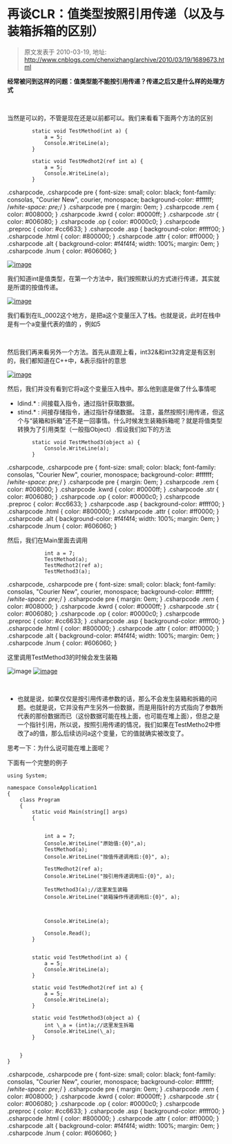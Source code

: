 # 再谈CLR：值类型按照引用传递（以及与装箱拆箱的区别） 
> 原文发表于 2010-03-19, 地址: http://www.cnblogs.com/chenxizhang/archive/2010/03/19/1689673.html 


**经常被问到这样的问题：值类型能不能按引用传递？传递之后又是什么样的处理方式**

  

  当然是可以的，不管是现在还是以前都可以。我们来看看下面两个方法的区别


```
        static void TestMethod(int a) {
            a = 5;
            Console.WriteLine(a);
        }

        static void TestMedhot2(ref int a) {
            a = 5;
            Console.WriteLine(a);
        }

```

.csharpcode, .csharpcode pre
{
 font-size: small;
 color: black;
 font-family: consolas, "Courier New", courier, monospace;
 background-color: #ffffff;
 /*white-space: pre;*/
}
.csharpcode pre { margin: 0em; }
.csharpcode .rem { color: #008000; }
.csharpcode .kwrd { color: #0000ff; }
.csharpcode .str { color: #006080; }
.csharpcode .op { color: #0000c0; }
.csharpcode .preproc { color: #cc6633; }
.csharpcode .asp { background-color: #ffff00; }
.csharpcode .html { color: #800000; }
.csharpcode .attr { color: #ff0000; }
.csharpcode .alt 
{
 background-color: #f4f4f4;
 width: 100%;
 margin: 0em;
}
.csharpcode .lnum { color: #606060; }

[![image](./images/1689673-image_thumb.png "image")](http://images.cnblogs.com/cnblogs_com/chenxizhang/WindowsLiveWriter/CLR_A1D5/image_2.png) 


我们知道int是值类型，在第一个方法中，我们按照默认的方式进行传递，其实就是所谓的按值传递。


[![image](./images/1689673-image_thumb_1.png "image")](http://images.cnblogs.com/cnblogs_com/chenxizhang/WindowsLiveWriter/CLR_A1D5/image_4.png) 


我们看到在IL\_0002这个地方，是把a这个变量压入了栈。也就是说，此时在栈中是有一个a变量代表的值的 ，例如5


 


然后我们再来看另外一个方法。首先从直观上看，int32&和int32肯定是有区别的，我们都知道在C++中，&表示指针的意思


[![image](./images/1689673-image_thumb_2.png "image")](http://images.cnblogs.com/cnblogs_com/chenxizhang/WindowsLiveWriter/CLR_A1D5/image_6.png) 


然后，我们并没有看到它将a这个变量压入栈中。那么他到底是做了什么事情呢


- ldind.* : 间接载入指令，通过指针获取数据。 
- stind.* : 间接存储指令，通过指针存储数据。 
注意，虽然按照引用传递，但这个与“装箱和拆箱”还不是一回事情。什么时候发生装箱拆箱呢？就是将值类型转换为了引用类型（一般指Object）.假设我们如下的方法


```
        static void TestMethod3(object a) {
            Console.WriteLine(a);
        }
```

.csharpcode, .csharpcode pre
{
 font-size: small;
 color: black;
 font-family: consolas, "Courier New", courier, monospace;
 background-color: #ffffff;
 /*white-space: pre;*/
}
.csharpcode pre { margin: 0em; }
.csharpcode .rem { color: #008000; }
.csharpcode .kwrd { color: #0000ff; }
.csharpcode .str { color: #006080; }
.csharpcode .op { color: #0000c0; }
.csharpcode .preproc { color: #cc6633; }
.csharpcode .asp { background-color: #ffff00; }
.csharpcode .html { color: #800000; }
.csharpcode .attr { color: #ff0000; }
.csharpcode .alt 
{
 background-color: #f4f4f4;
 width: 100%;
 margin: 0em;
}
.csharpcode .lnum { color: #606060; }

然后，我们在Main里面去调用


```
            int a = 7;
            TestMethod(a);
            TestMedhot2(ref a);
            TestMethod3(a);
```

.csharpcode, .csharpcode pre
{
 font-size: small;
 color: black;
 font-family: consolas, "Courier New", courier, monospace;
 background-color: #ffffff;
 /*white-space: pre;*/
}
.csharpcode pre { margin: 0em; }
.csharpcode .rem { color: #008000; }
.csharpcode .kwrd { color: #0000ff; }
.csharpcode .str { color: #006080; }
.csharpcode .op { color: #0000c0; }
.csharpcode .preproc { color: #cc6633; }
.csharpcode .asp { background-color: #ffff00; }
.csharpcode .html { color: #800000; }
.csharpcode .attr { color: #ff0000; }
.csharpcode .alt 
{
 background-color: #f4f4f4;
 width: 100%;
 margin: 0em;
}
.csharpcode .lnum { color: #606060; }

这里调用TestMethod3的时候会发生装箱


![image](./images/1689673-image_thumb_3.png "image")
[![image](./images/1689673-image_thumb_4.png "image")](http://images.cnblogs.com/cnblogs_com/chenxizhang/WindowsLiveWriter/CLR_A1D5/image_10.png) 


 

- 也就是说，如果仅仅是按引用传递参数的话，那么不会发生装箱和拆箱的问题。也就是说，它并没有产生另外一份数据，而是用指针的方式指向了参数所代表的那份数据而已（这份数据可能在栈上面，也可能在堆上面），但总之是一个指针引用，所以说，按照引用传递的情况，我们如果在TestMetho2中修改了a的值，那么后续访问a这个变量，它的值就确实被改变了。


思考一下：为什么说可能在堆上面呢？


下面有一个完整的例子


```
using System;

namespace ConsoleApplication1
{
    class Program
    {
        static void Main(string[] args)
        {


            int a = 7;
            Console.WriteLine("原始值:{0}",a);
            TestMethod(a);
            Console.WriteLine("按值传递调用后:{0}", a);
            
            TestMedhot2(ref a);
            Console.WriteLine("按引用传递调用后:{0}", a);
            
            TestMethod3(a);//这里发生装箱
            Console.WriteLine("装箱操作传递调用后:{0}", a);
            


            Console.WriteLine(a);

            Console.Read();
        }


        static void TestMethod(int a) {
            a = 5;
            Console.WriteLine(a);
        }

        static void TestMedhot2(ref int a) {
            a = 5;
            Console.WriteLine(a);
        }

        static void TestMethod3(object a) {
            int \_a = (int)a;//这里发生拆箱
            Console.WriteLine(\_a);
        }


    }
}

```

.csharpcode, .csharpcode pre
{
 font-size: small;
 color: black;
 font-family: consolas, "Courier New", courier, monospace;
 background-color: #ffffff;
 /*white-space: pre;*/
}
.csharpcode pre { margin: 0em; }
.csharpcode .rem { color: #008000; }
.csharpcode .kwrd { color: #0000ff; }
.csharpcode .str { color: #006080; }
.csharpcode .op { color: #0000c0; }
.csharpcode .preproc { color: #cc6633; }
.csharpcode .asp { background-color: #ffff00; }
.csharpcode .html { color: #800000; }
.csharpcode .attr { color: #ff0000; }
.csharpcode .alt 
{
 background-color: #f4f4f4;
 width: 100%;
 margin: 0em;
}
.csharpcode .lnum { color: #606060; }
